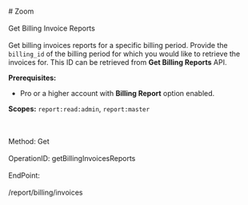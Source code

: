 <br>#     Zoom</br>
<br>Get Billing Invoice Reports</br>
<br>Get billing invoices reports for a specific billing period. Provide the `billing_id` of the billing period for which you would like to retrieve the invoices for. This ID can be retrieved from **Get Billing Reports** API. 

**Prerequisites:**
* Pro or a higher account with **Billing Report** option enabled.

**Scopes:** `report:read:admin`, `report:master`

</br>
<br>Method: Get</br>
<br>OperationID: getBillingInvoicesReports</br>
<br>EndPoint:</br>
<br>/report/billing/invoices</br>
